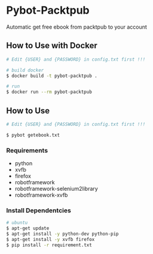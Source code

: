 # Pybot-Packtpub

Automatic get free ebook from packtpub to your account

## How to Use with Docker

```sh
# Edit {USER} and {PASSWORD} in config.txt first !!!

# build docker
$ docker build -t pybot-packtpub .

# run
$ docker run --rm pybot-packtpub
```


## How to Use

```sh
# Edit {USER} and {PASSWORD} in config.txt first !!!

$ pybot getebook.txt
```

### Requirements
- python
- xvfb
- firefox
- robotframework
- robotframework-selenium2library
- robotframework-xvfb

### Install Dependentcies
```sh
# ubuntu
$ apt-get update
$ apt-get install -y python-dev python-pip
$ apt-get install -y xvfb firefox
$ pip install -r requirement.txt
```
